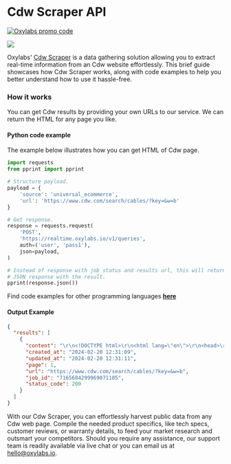 # Cdw Scraper API

[![Oxylabs promo code](https://user-images.githubusercontent.com/129506779/250792357-8289e25e-9c36-4dc0-a5e2-2706db797bb5.png)](https://oxylabs.go2cloud.org/aff_c?offer_id=7&aff_id=877&url_id=112)

[![](https://dcbadge.vercel.app/api/server/eWsVUJrnG5)](https://discord.gg/GbxmdGhZjq)

Oxylabs' [Cdw Scraper](https://oxylabs.io/products/scraper-api/ecommerce/cdw?utm_source=github&utm_medium=repositories&utm_campaign=product) is a data gathering solution allowing you to extract real-time information from an Cdw website effortlessly. This brief guide showcases how Cdw Scraper works, along with code examples to help you better understand how to use it hassle-free.

### How it works

You can get Cdw results by providing your own URLs to our service. We can return the HTML for any page you like.

#### Python code example

The example below illustrates how you can get HTML of Cdw page.

```python
import requests
from pprint import pprint

# Structure payload.
payload = {
    'source': 'universal_ecommerce',
    'url': 'https://www.cdw.com/search/cables/?key=&w=b'
}

# Get response.
response = requests.request(
    'POST',
    'https://realtime.oxylabs.io/v1/queries',
    auth=('user', 'pass1'),
    json=payload,
)

# Instead of response with job status and results url, this will return the
# JSON response with the result.
pprint(response.json())
```
Find code examples for other programming languages [**here**](https://github.com/oxylabs/cdw-scraper/tree/main/code%20examples)

#### Output Example
```json
{
  "results": [
    {
      "content": "\r\n<!DOCTYPE html>\r\n<html lang=\"en\">\r\n<head>\r\n    <meta content=\"text/html; charset=utf-8\" http-equiv ... </html>",
      "created_at": "2024-02-20 12:31:09",
      "updated_at": "2024-02-20 12:31:11",
      "page": 1,
      "url": "https://www.cdw.com/search/cables/?key=&w=b",
      "job_id": "7165684299969071105",
      "status_code": 200
    }
  ]
}
```
With our Cdw Scraper, you can effortlessly harvest public data from any Cdw web page. Compile the needed product specifics, like tech specs, customer reviews, or warranty details, to feed your market research and outsmart your competitors. Should you require any assistance, our support team is readily available via live chat or you can email us at hello@oxylabs.io.
